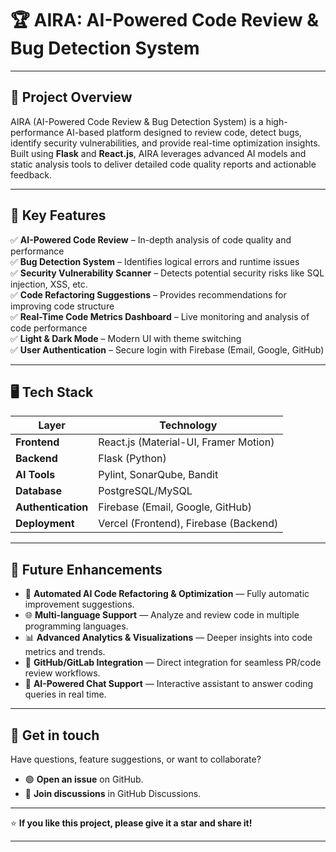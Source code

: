 # 🏆 **AIRA: AI-Powered Code Review & Bug Detection System**

---

## 🚀 **Project Overview**  
AIRA (AI-Powered Code Review & Bug Detection System) is a high-performance AI-based platform designed to review code, detect bugs, identify security vulnerabilities, and provide real-time optimization insights. Built using **Flask** and **React.js**, AIRA leverages advanced AI models and static analysis tools to deliver detailed code quality reports and actionable feedback.

---

## 🌟 **Key Features**  
✅ **AI-Powered Code Review** – In-depth analysis of code quality and performance  
✅ **Bug Detection System** – Identifies logical errors and runtime issues  
✅ **Security Vulnerability Scanner** – Detects potential security risks like SQL injection, XSS, etc.  
✅ **Code Refactoring Suggestions** – Provides recommendations for improving code structure  
✅ **Real-Time Code Metrics Dashboard** – Live monitoring and analysis of code performance  
✅ **Light & Dark Mode** – Modern UI with theme switching  
✅ **User Authentication** – Secure login with Firebase (Email, Google, GitHub)  

---

## 🖥️ **Tech Stack**  
| Layer            | Technology                              |
|------------------|----------------------------------------|
| **Frontend**     | React.js (Material-UI, Framer Motion) |
| **Backend**      | Flask (Python)                         |
| **AI Tools**     | Pylint, SonarQube, Bandit             |
| **Database**     | PostgreSQL/MySQL                       |
| **Authentication** | Firebase (Email, Google, GitHub)   |
| **Deployment**   | Vercel (Frontend), Firebase (Backend) |

---

## 🔮 **Future Enhancements**

- 🤖 **Automated AI Code Refactoring & Optimization** — Fully automatic improvement suggestions.
- 🌐 **Multi-language Support** — Analyze and review code in multiple programming languages.
- 📊 **Advanced Analytics & Visualizations** — Deeper insights into code metrics and trends.
- 🔗 **GitHub/GitLab Integration** — Direct integration for seamless PR/code review workflows.
- 💬 **AI-Powered Chat Support** — Interactive assistant to answer coding queries in real time.

---

## 💬 **Get in touch**

Have questions, feature suggestions, or want to collaborate?  

- 🟢 **Open an issue** on GitHub.
- 💬 **Join discussions** in GitHub Discussions.

---

⭐ **If you like this project, please give it a star and share it!**

---
